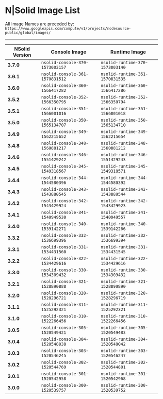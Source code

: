 # N|Solid Image List

All Image Names are preceded by: `https://www.googleapis.com/compute/v1/projects/nodesource-public/global/images/`

---

| NSolid Version |          Console Image          |         Runtime Image           |
|----------------|---------------------------------|---------------------------------|
|   **3.7.0**    | `nsolid-console-370-1573003157` | `nsolid-runtime-370-1573003140` |
|   **3.6.1**    | `nsolid-console-361-1570831512` | `nsolid-runtime-361-1570831535` |
|   **3.6.0**    | `nsolid-console-360-1566417282` | `nsolid-runtime-360-1566417286` |
|   **3.5.2**    | `nsolid-console-352-1566350795` | `nsolid-runtime-352-1566350794` |
|   **3.5.1**    | `nsolid-console-351-1566001016` | `nsolid-runtime-351-1566001018` |
|   **3.5.0**    | `nsolid-console-350-1565134707` | `nsolid-runtime-350-1565134710` |
|   **3.4.9**    | `nsolid-console-349-1562215652` | `nsolid-runtime-349-1562215654` |
|   **3.4.8**    | `nsolid-console-348-1560881217` | `nsolid-runtime-348-1560881212` |
|   **3.4.6**    | `nsolid-console-346-1551429242` | `nsolid-runtime-346-1551429243` |
|   **3.4.5**    | `nsolid-console-345-1549318567` | `nsolid-runtime-345-1549318571` |
|   **3.4.4**    | `nsolid-console-344-1544580396` | `nsolid-runtime-344-1544580392` |
|   **3.4.3**    | `nsolid-console-343-1543880545` | `nsolid-runtime-343-1543880544` |
|   **3.4.2**    | `nsolid-console-342-1543429924` | `nsolid-runtime-342-1543429923` |
|   **3.4.1**    | `nsolid-console-341-1540949530` | `nsolid-runtime-341-1540949557` |
|   **3.4.0**    | `nsolid-console-340-1539142271` | `nsolid-runtime-340-1539142266` |
|   **3.3.2**    | `nsolid-console-332-1536699396` | `nsolid-runtime-332-1536699394` |
|   **3.3.1**    | `nsolid-console-331-1534431560` | `nsolid-runtime-331-1534431545` |
|   **3.2.2**    | `nsolid-console-322-1534429616` | `nsolid-runtime-322-1534429616` |
|   **3.3.0**    | `nsolid-console-330-1534309432` | `nsolid-runtime-330-1534309432` |
|   **3.2.1**    | `nsolid-console-321-1528890888` | `nsolid-runtime-321-1528890890` |
|   **3.2.0**    | `nsolid-console-320-1528296721` | `nsolid-runtime-320-1528296719` |
|   **3.1.1**    | `nsolid-console-311-1525292321` | `nsolid-runtime-311-1525292321` |
|   **3.1.0**    | `nsolid-console-310-1522266456` | `nsolid-runtime-310-1522266456` |
|   **3.0.5**    | `nsolid-console-305-1520549421` | `nsolid-runtime-305-1520549483` |
|   **3.0.4**    | `nsolid-console-304-1520548038` | `nsolid-runtime-304-1520548042` |
|   **3.0.3**    | `nsolid-console-303-1520546245` | `nsolid-runtime-303-1520546247` |
|   **3.0.2**    | `nsolid-console-302-1520544769` | `nsolid-runtime-302-1520544801` |
|   **3.0.1**    | `nsolid-console-301-1520542958` | `nsolid-runtime-301-1520542968` |
|   **3.0.0**    | `nsolid-console-300-1520539757` | `nsolid-runtime-300-1520539752` |

